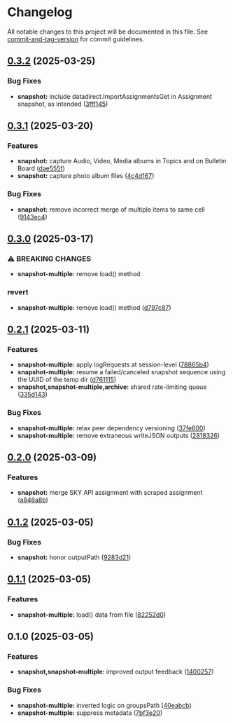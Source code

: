 # Changelog

All notable changes to this project will be documented in this file. See [commit-and-tag-version](https://github.com/absolute-version/commit-and-tag-version) for commit guidelines.

## [0.3.2](https://github.com/groton-school/myschoolapp-reporting/compare/snapshot-multiple/0.3.1...snapshot-multiple/0.3.2) (2025-03-25)

### Bug Fixes

- **snapshot:** include datadirect.ImportAssignmentsGet in Assignment snapshot, as intended ([3fff145](https://github.com/groton-school/myschoolapp-reporting/commit/3fff145d6956f256d79070481e5f72bd03bb3af9))

## [0.3.1](https://github.com/groton-school/myschoolapp-reporting/compare/snapshot-multiple/0.3.0...snapshot-multiple/0.3.1) (2025-03-20)

### Features

- **snapshot:** capture Audio, Video, Media albums in Topics and on Bulletin Board ([dae555f](https://github.com/groton-school/myschoolapp-reporting/commit/dae555f154c8350b7af93870be369aca73007d20))
- **snapshot:** capture photo album files ([4c4d167](https://github.com/groton-school/myschoolapp-reporting/commit/4c4d167879841c1d6fff2987878ec096ff55bd4d))

### Bug Fixes

- **snapshot:** remove incorrect merge of multiple items to same cell ([9143ec4](https://github.com/groton-school/myschoolapp-reporting/commit/9143ec4bdb1037ca5ec73d1fe26c00b56fb1aff9))

## [0.3.0](https://github.com/groton-school/myschoolapp-reporting/compare/snapshot-multiple/0.2.1...snapshot-multiple/0.3.0) (2025-03-17)

### ⚠ BREAKING CHANGES

- **snapshot-multiple:** remove load() method

### revert

- **snapshot-multiple:** remove load() method ([d797c87](https://github.com/groton-school/myschoolapp-reporting/commit/d797c87dd395d02a61ff3ed3d25e960f505327a6))

## [0.2.1](https://github.com/groton-school/myschoolapp-reporting/compare/snapshot-multiple/0.2.0...snapshot-multiple/0.2.1) (2025-03-11)

### Features

- **snapshot-multiple:** apply logRequests at session-level ([78865b4](https://github.com/groton-school/myschoolapp-reporting/commit/78865b4fb82343ef43a192a04ed8aef8786f8856))
- **snapshot-multiple:** resume a failed/canceled snapshot sequence using the UUID of the temp dir ([d761115](https://github.com/groton-school/myschoolapp-reporting/commit/d7611150abb785a3539da1c9a2010b4b4ee41e80))
- **snapshot,snapshot-multiple,archive:** shared rate-limiting queue ([335d143](https://github.com/groton-school/myschoolapp-reporting/commit/335d143b8a22fcd28964c30a09bd821dc544cdf7))

### Bug Fixes

- **snapshot-multiple:** relax peer dependency versioning ([37fe600](https://github.com/groton-school/myschoolapp-reporting/commit/37fe600bf517c9eefcf423936ef942f9c8a4c4f2))
- **snapshot-multiple:** remove extraneous writeJSON outputs ([2818326](https://github.com/groton-school/myschoolapp-reporting/commit/2818326987bca4fae102ea66e507b2e4009912ee))

## [0.2.0](https://github.com/battis/myschoolapp-reporting/compare/snapshot-multiple/0.1.2...snapshot-multiple/0.2.0) (2025-03-09)

### Features

- **snapshot:** merge SKY API assignment with scraped assignment ([a846a8b](https://github.com/battis/myschoolapp-reporting/commit/a846a8b2aae5b563acf818d722613638658043b6))

## [0.1.2](https://github.com/battis/myschoolapp-reporting/compare/snapshot-multiple/0.1.1...snapshot-multiple/0.1.2) (2025-03-05)

### Bug Fixes

- **snapshot:** honor outputPath ([9283d21](https://github.com/battis/myschoolapp-reporting/commit/9283d218bc90363956b154f28e15fd591daf152b))

## [0.1.1](https://github.com/battis/myschoolapp-reporting/compare/snapshot-multiple/0.1.0...snapshot-multiple/0.1.1) (2025-03-05)

### Features

- **snapshot-multiple:** load() data from file ([82252d0](https://github.com/battis/myschoolapp-reporting/commit/82252d07c0b6e6fbe6968c92b0bafd4dc1c5a799))

## 0.1.0 (2025-03-05)

### Features

- **snapshot,snapshot-multiple:** improved output feedback ([1400257](https://github.com/battis/myschoolapp-reporting/commit/1400257e0151edfcf1dfea6c13822672e3dee49b))

### Bug Fixes

- **snapshot-multiple:** inverted logic on groupsPath ([40eabcb](https://github.com/battis/myschoolapp-reporting/commit/40eabcb048f895dab8176d2b2582694adfe4918a))
- **snapshot-multiple:** suppress metadata ([7bf3e20](https://github.com/battis/myschoolapp-reporting/commit/7bf3e20912ed4b91d7b300b48be02cd34e6ad17b))
